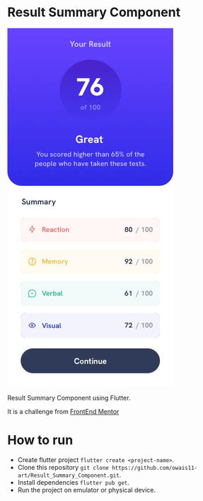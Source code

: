 # Result Summary Component

![design-image](./assets/design/mobile-design.jpg)

Result Summary Component using Flutter.

It is a challenge from [FrontEnd Mentor](https://www.frontendmentor.io/challenges/results-summary-component-CE_K6s0maV)

# How to run

- Create flutter project `flutter create <project-name>`.
- Clone this repository `git clone https://github.com/owais11-art/Result_Summary_Component.git`.
- Install dependencies `flutter pub get`.
- Run the project on emulator or physical device.
